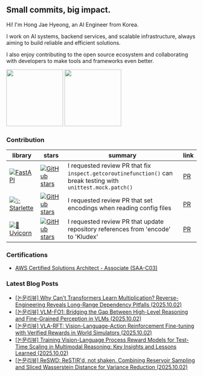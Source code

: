 ## Small commits, big impact.

Hi! I'm Hong Jae Hyeong, an AI Engineer from Korea.

I work on AI systems, backend services, and scalable infrastructure, always aiming to build reliable and efficient solutions.

I also enjoy contributing to the open source ecosystem and collaborating with developers to make tools and frameworks even better.

<a href="https://solved.ac/profile/secrett2633"><img style="height:150px" src="http://mazassumnida.wtf/api/v2/generate_badge?boj=secrett2633"/></a>
<a href="https://github.com/secrett2633"><img style="height:150px" src="https://github-readme-stats.vercel.app/api?username=secrett2633"/></a>

### Contribution
| library | stars | summary | link |
| --- | --- | --- | --- |
| [![FastAPI][fastapi-badge]][fastapi-repo] | [![GitHub stars][fastapi-stars]][fastapi-repo] | I requested review PR that fix `inspect.getcoroutinefunction()` can break testing with `unittest.mock.patch()` | [PR][fastapi-pr] |
| [![✨ Starlette][starlette-badge]][starlette-repo] | [![GitHub stars][starlette-stars]][starlette-repo] | I requested review PR that set encodings when reading config files | [PR][starlette-pr] |
| [![🦄 Uvicorn][uvicorn-badge]][uvicorn-repo] | [![GitHub stars][uvicorn-stars]][uvicorn-repo] | I requested review PR that update repository references from 'encode' to 'Kludex' | [PR][uvicorn-pr] |


### Certifications
- [AWS Certified Solutions Architect - Associate (SAA-C03)][aws-saa-cert]
<!-- References -->

[fastapi-badge]: https://img.shields.io/badge/FastAPI-009688?style=flat-round&logo=fastapi&logoColor=white
[fastapi-repo]: https://github.com/tiangolo/fastapi
[fastapi-stars]: https://img.shields.io/github/stars/tiangolo/fastapi?style=social
[fastapi-pr]: https://github.com/fastapi/fastapi/pull/14022

[starlette-badge]: https://img.shields.io/badge/✨%20Starlette-2D3748?style=flat-round&logoColor=white
[starlette-repo]: https://github.com/Kludex/starlette
[starlette-stars]: https://img.shields.io/github/stars/encode/starlette?style=social
[starlette-pr]: https://github.com/Kludex/starlette/pull/2996

[uvicorn-badge]: https://img.shields.io/badge/🦄%20Uvicorn-4B8BBE?style=flat-round&logoColor=white
[uvicorn-repo]: https://github.com/Kludex/uvicorn
[uvicorn-stars]: https://img.shields.io/github/stars/encode/uvicorn?style=social
[uvicorn-pr]: https://github.com/Kludex/uvicorn/pull/2684

[aws-saa-cert]: https://www.credly.com/badges/ee24ba15-e661-4741-bc4c-46bdaca76e75/public_url

### Latest Blog Posts
- [[논문리뷰] Why Can't Transformers Learn Multiplication? Reverse-Engineering Reveals Long-Range Dependency Pitfalls (2025.10.02)](https://secrett2633.github.io/ai/review/2025-10-2-Why_Cant_Transformers_Learn_Multiplication_Reverse-Engineering_Reveals_Long-Range_Dependency_Pitfalls/)
- [[논문리뷰] VLM-FO1: Bridging the Gap Between High-Level Reasoning and Fine-Grained Perception in VLMs (2025.10.02)](https://secrett2633.github.io/ai/review/2025-10-2-VLM-FO1_Bridging_the_Gap_Between_High-Level_Reasoning_and_Fine-Grained_Perception_in_VLMs/)
- [[논문리뷰] VLA-RFT: Vision-Language-Action Reinforcement Fine-tuning with Verified Rewards in World Simulators (2025.10.02)](https://secrett2633.github.io/ai/review/2025-10-2-VLA-RFT_Vision-Language-Action_Reinforcement_Fine-tuning_with_Verified_Rewards_in_World_Simulators/)
- [[논문리뷰] Training Vision-Language Process Reward Models for Test-Time Scaling in Multimodal Reasoning: Key Insights and Lessons Learned (2025.10.02)](https://secrett2633.github.io/ai/review/2025-10-2-Training_Vision-Language_Process_Reward_Models_for_Test-Time_Scaling_in_Multimodal_Reasoning_Key_Insights_and_Lessons_Learned/)
- [[논문리뷰] ReSWD: ReSTIR'd, not shaken. Combining Reservoir Sampling and Sliced Wasserstein Distance for Variance Reduction (2025.10.02)](https://secrett2633.github.io/ai/review/2025-10-2-ReSWD_ReSTIRd_not_shaken._Combining_Reservoir_Sampling_and_Sliced_Wasserstein_Distance_for_Variance_Reduction/)